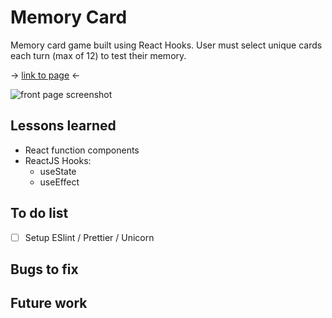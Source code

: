# Memory Card

Memory card game built using React Hooks. User must select unique cards each turn (max of 12) to test their memory.

-> <a href="https://sumedh-inamdar.github.io/memory-card/">link to page</a> <-

![front page screenshot](./src/assets/memoryCardScreenshot.png)

## Lessons learned

- React function components
- ReactJS Hooks:
  - useState
  - useEffect

## To do list

- [ ] Setup ESlint / Prettier / Unicorn

## Bugs to fix

## Future work
